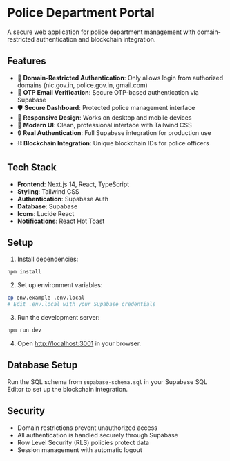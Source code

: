 # Police Department Portal

A secure web application for police department management with domain-restricted authentication and blockchain integration.

## Features

- 🔐 **Domain-Restricted Authentication**: Only allows login from authorized domains (nic.gov.in, police.gov.in, gmail.com)
- 📧 **OTP Email Verification**: Secure OTP-based authentication via Supabase
- 🛡️ **Secure Dashboard**: Protected police management interface
- 📱 **Responsive Design**: Works on desktop and mobile devices
- 🎨 **Modern UI**: Clean, professional interface with Tailwind CSS
- 🔒 **Real Authentication**: Full Supabase integration for production use
- ⛓️ **Blockchain Integration**: Unique blockchain IDs for police officers

## Tech Stack

- **Frontend**: Next.js 14, React, TypeScript
- **Styling**: Tailwind CSS
- **Authentication**: Supabase Auth
- **Database**: Supabase
- **Icons**: Lucide React
- **Notifications**: React Hot Toast

## Setup

1. Install dependencies:
```bash
npm install
```

2. Set up environment variables:
```bash
cp env.example .env.local
# Edit .env.local with your Supabase credentials
```

3. Run the development server:
```bash
npm run dev
```

4. Open [http://localhost:3001](http://localhost:3001) in your browser.

## Database Setup

Run the SQL schema from `supabase-schema.sql` in your Supabase SQL Editor to set up the blockchain integration.

## Security

- Domain restrictions prevent unauthorized access
- All authentication is handled securely through Supabase
- Row Level Security (RLS) policies protect data
- Session management with automatic logout
